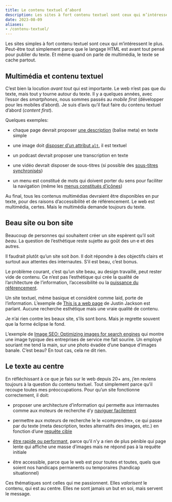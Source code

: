 ```yaml
---
title: Le contenu textuel d’abord
description: Les sites à fort contenu textuel sont ceux qui m’intéressent le plus. Parce que le langage HTML est avant tout pensé pour publier du texte.
date: 2023-08-09
aliases:
- /contenu-textuel/
---
```


Les sites simples à fort contenu textuel sont ceux qui m’intéressent le plus. Peut-être tout simplement parce que le langage HTML est avant tout pensé pour publier du texte. Et même quand on parle de multimédia, le texte se cache partout.

## Multimédia et contenu textuel

C’est bien la locution *avant tout* qui est importante. Le web n’est pas que du texte, mais tout y tourne autour du texte. Il y a quelques années, avec l’essor des *smartphones*, nous sommes passés au *mobile first* (développer pour les mobiles d’abord). Je suis d’avis qu’il faut faire du contenu textuel d’abord (*content first*).

Quelques exemples:

- chaque page devrait proposer [une description](https://checklists.opquast.com/fr/assurance-qualite-web/le-code-source-de-chaque-page-contient-une-metadonnee-qui-en-decrit-le-contenu) (balise meta) en texte simple

- une image doit [disposer d’un attribut `alt`](https://checklists.opquast.com/fr/assurance-qualite-web/chaque-image-decorative-est-dotee-dune-alternative-textuelle-appropriee), il est textuel

- un podcast devrait proposer une transcription en texte

- une vidéo devrait disposer de sous-titres (si possible des [sous-titres synchronisés](https://checklists.opquast.com/fr/assurance-qualite-web/les-videos-comportent-des-sous-titres-synchronises))

- un menu est constitué de mots qui doivent porter du sens pour faciliter la navigation (même les [menus constitués d’icônes](https://checklists.opquast.com/fr/assurance-qualite-web/les-icones-de-navigation-sont-accompagnees-dune-legende-explicite))

Au final, tous les contenus multimédias devraient être disponibles en pur texte, pour des raisons d’accessibilité et de référencement. Le web est multimédia, certes. Mais le multimédia demande toujours du texte.

## Beau site ou bon site

Beaucoup de personnes qui souhaitent créer un site espèrent qu’il soit *beau*. La question de l’esthétique reste sujette au goût des un·e et des autres.

Il faudrait plutôt qu’un site soit *bon*. Il doit répondre à des objectifs clairs et surtout aux attentes des internautes. S’il est beau, c’est bonus.

Le problème courant, c’est qu’un site beau, au design travaillé, peut rester vide de contenu. Ce n’est pas l’esthétique qui crée la qualité de l’architecture de l’information, l’accessibilité ou la [puissance du référencement](/seo/consultant-neuchatel/).

Un site textuel, même basique et considéré comme laid, porte de l’information. L’exemple de [This is a web page](https://justinjackson.ca/words.html) de Justin Jackson est parlant. Aucune recherche esthétique mais une vraie qualité de contenu.

Je n’ai rien contre les beaux site, s’ils sont bons. Mais je regrette souvent que la forme éclipse le fond.

L’exemple de [Image SEO: Optimizing images for search engines](https://yoast.com/image-seo/) qui montre une image typique des entreprises de service me fait sourire. Un employé souriant me tend la main, sur une photo évadée d’une banque d’images banale. C’est beau? En tout cas, cela ne dit rien.

## Le texte au centre

En réfléchissant à ce que je fais sur le web depuis 20+ ans, j’en reviens toujours à la question du contenu textuel. Tout simplement parce qu’il recoupe toutes mes préoccupations. Pour qu’un site fonctionne correctement, il doit:

- proposer une architecture d’information qui permette aux internautes comme aux moteurs de recherche d’y [naviguer facilement](/seo/bons-liens/)

- permettre aux moteurs de recherche le le «comprendre», ce qui passe par du texte (meta description, textes alternatifs des images, etc.) en fonction d’une [requête cible](/seo/bon-article-yoast/)

- [être rapide ou performant](/web/budget-performance/), parce qu’il n’y a rien de plus pénible qui page lente qui affiche une masse d’images mais ne répond pas à la requête initiale

- être accessible, parce que le web est pour toutes et toutes, quels que soient nos handicaps permanents ou temporaires (handicap situationnel)

Ces thématiques sont celles qui me passionnent. Elles *valorisent* le contenu, qui est au centre. Elles ne sont jamais un but en soi, mais servent le message.
